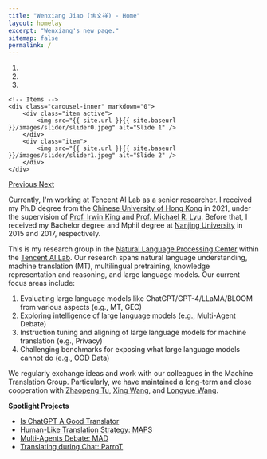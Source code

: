 ```yaml
---
title: "Wenxiang Jiao (焦文祥) - Home"
layout: homelay
excerpt: "Wenxiang's new page."
sitemap: false
permalink: /
---
```


<div markdown="0" id="carousel" class="carousel slide" data-ride="carousel" data-interval="4000" data-pause="hover" >
    <!-- Menu -->
    <ol class="carousel-indicators">
        <li data-target="#carousel" data-slide-to="0" class="active"></li>
        <li data-target="#carousel" data-slide-to="1"></li>
        <li data-target="#carousel" data-slide-to="2"></li>
    </ol>

    <!-- Items -->
    <div class="carousel-inner" markdown="0">
        <div class="item active">
            <img src="{{ site.url }}{{ site.baseurl }}/images/slider/slider0.jpeg" alt="Slide 1" />
        </div>
        <div class="item">
            <img src="{{ site.url }}{{ site.baseurl }}/images/slider/slider1.jpeg" alt="Slide 2" />
        </div>
    </div>
  <a class="left carousel-control" href="#carousel" role="button" data-slide="prev">
    <span class="glyphicon glyphicon-chevron-left" aria-hidden="true"></span>
    <span class="sr-only">Previous</span>
  </a>
  <a class="right carousel-control" href="#carousel" role="button" data-slide="next">
    <span class="glyphicon glyphicon-chevron-right" aria-hidden="true"></span>
    <span class="sr-only">Next</span>
  </a>
</div>

Currently, I'm working at Tencent AI Lab as a senior researcher.
I received my Ph.D degree from the [Chinese University of Hong Kong](https://www.cuhk.edu.hk/chinese/index.html) in 2021, under the supervision of [Prof. Irwin King](https://www.cse.cuhk.edu.hk/irwin.king/home) and [Prof. Michael R. Lyu](https://www.cse.cuhk.edu.hk/lyu/). Before that, I received my Bachelor degree and Mphil degree at [Nanjing University](https://www.nju.edu.cn) in 2015 and 2017, respectively.

This is my research group in the [Natural Language Processing Center](https://ai.tencent.com/ailab/nlp/en/index.html) within the [Tencent AI Lab](https://ai.tencent.com/ailab/zh/index).
Our research spans natural language understanding, machine translation (MT), multilingual pretraining, knowledge representation and reasoning, and large language models. Our current focus areas include:
1. Evaluating large language models like ChatGPT/GPT-4/LLaMA/BLOOM from various aspects (e.g., MT, GEC)
2. Exploring intelligence of large language models (e.g., Multi-Agent Debate)
3. Instruction tuning and aligning of large language models for machine translation (e.g., Privacy)
4. Challenging benchmarks for exposing what large language models cannot do (e.g., OOD Data)

We regularly exchange ideas and work with our colleagues in the Machine Translation Group. Particularly, we have maintained a long-term and close cooperation with [Zhaopeng Tu](http://zptu.net/), [Xing Wang](http://www.xingwang4nlp.com/), and [Longyue Wang](http://longyuewang.com/). 

**Spotlight Projects**
- [Is ChatGPT A Good Translator](https://github.com/wxjiao/Is-ChatGPT-A-Good-Translator)
- [Human-Like Translation Strategy: MAPS](https://github.com/zwhe99/MAPS-mt)
- [Multi-Agents Debate: MAD](https://github.com/Skytliang/Multi-Agents-Debate)
- [Translating during Chat: ParroT](https://github.com/wxjiao/ParroT)

